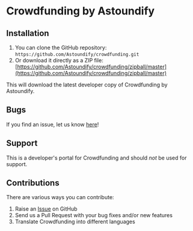# Crowdfunding by Astoundify #

## Installation ##

1. You can clone the GitHub repository: `https://github.com/Astoundify/crowdfunding.git`
2. Or download it directly as a ZIP file: [https://github.com/Astoundify/crowdfunding/zipball/master](https://github.com/Astoundify/crowdfunding/zipball/master)

This will download the latest developer copy of Crowdfunding by Astoundify.

## Bugs ##
If you find an issue, let us know [here](https://github.com/Astoundify/crowdfunding/issues?state=open)!

## Support ##
This is a developer's portal for Crowdfunding and should _not_ be used for support.

## Contributions ##

There are various ways you can contribute:

1. Raise an [Issue](https://github.com/Astoundify/crowdfunding/issues?state=open) on GitHub
2. Send us a Pull Request with your bug fixes and/or new features
3. Translate Crowdfunding into different languages